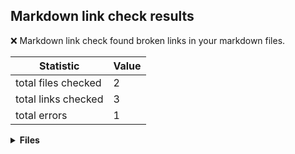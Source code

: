 ## Markdown link check results

:x: Markdown link check found broken links in your markdown files.

| Statistic | Value
| --- | --- |
| total files checked | 2
| total links checked | 3
| total errors | 1

<details>
<summary><strong>Files</strong></summary>

### .github/workflows/markdown-link-check-files/with-errors/without-errors.md

Links checked: 1 </br>
Errors: 0

---

### .github/workflows/markdown-link-check-files/with-errors/with-errors.md

Links checked: 2 </br>
Errors: 1 </br>

| Link | Status code
| --- | --- |
| file:///github/workspace/docs/some-file.md | 400
